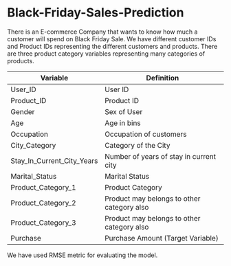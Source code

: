 # Black-Friday-Sales-Prediction
There is an E-commerce Company that wants to know how much a customer will spend on Black Friday Sale. 
We have different customer IDs and Product IDs representing the different customers and products. There are three product category variables representing many categories of products.

| Variable	                 |   Definition                                           |
  -------------------------- |  ------------------------------------------------------                                                   
| User_ID	                   |  User ID                                               |
| Product_ID	               |   Product ID                                           |
| Gender	                   |  Sex of User                                           |
| Age	                       |  Age in bins                                           |
| Occupation	               |  Occupation of customers                               |
| City_Category	             |  Category of the City                                  |
| Stay_In_Current_City_Years |  Number of years of stay in current city               |
| Marital_Status	           |  Marital Status                                        |
| Product_Category_1	       |  Product Category                                      |
| Product_Category_2	       |  Product may belongs to other category also            |
| Product_Category_3	       |  Product may belongs to other category also            |
| Purchase	                 |  Purchase Amount (Target Variable)                     |

We have used RMSE metric for evaluating the model.
 
